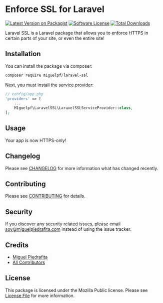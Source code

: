 # Enforce SSL for Laravel

[![Latest Version on Packagist](https://img.shields.io/packagist/v/m1guelpf/laravel-ssl.svg?style=flat-square)](https://packagist.org/packages/m1guelpf/laravel-ssl)
[![Software License](https://img.shields.io/github/license/m1guelpf/laravel-ssl.svg?style=flat-square)](LICENSE.md)
[![Total Downloads](https://img.shields.io/packagist/dt/m1guelpf/laravel-ssl.svg?style=flat-square)](https://packagist.org/packages/m1guelpf/laravel-ssl)

Laravel SSL is a Laravel package that allows you to enforce HTTPS in certain parts of your site, or even the entire site!

## Installation

You can install the package via composer:

``` bash
composer require m1guelpf/laravel-ssl
```

Next, you must install the service provider:

```php
// config/app.php
'providers' => [
    ...
    M1guelpf\LaravelSSL\LaravelSSLServiceProvider::class,
];
```

## Usage

Your app is now HTTPS-only!

## Changelog

Please see [CHANGELOG](CHANGELOG.md) for more information what has changed recently.

## Contributing

Please see [CONTRIBUTING](CONTRIBUTING.md) for details.

## Security

If you discover any security related issues, please email soy@miguelpiedrafita.com instead of using the issue tracker.

## Credits

- [Miguel Piedrafita](https://github.com/m1guelpf)
- [All Contributors](../../contributors)

## License

This package is licensed under the Mozilla Public license. Please see [License File](LICENSE.md) for more information.
